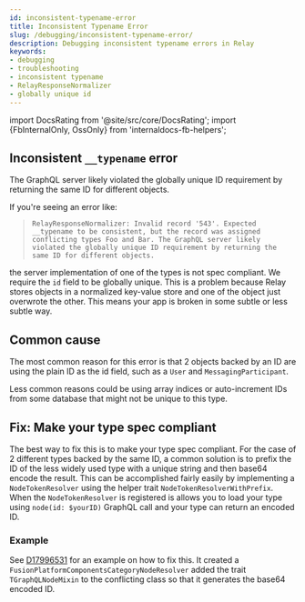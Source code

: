 ```yaml
---
id: inconsistent-typename-error
title: Inconsistent Typename Error
slug: /debugging/inconsistent-typename-error/
description: Debugging inconsistent typename errors in Relay
keywords:
- debugging
- troubleshooting
- inconsistent typename
- RelayResponseNormalizer
- globally unique id
---
```


import DocsRating from '@site/src/core/DocsRating';
import {FbInternalOnly, OssOnly} from 'internaldocs-fb-helpers';

## Inconsistent `__typename` error

The GraphQL server likely violated the globally unique ID requirement by returning the same ID for different objects.

If you're seeing an error like:

> `RelayResponseNormalizer: Invalid record '543'. Expected __typename to be consistent, but the record was assigned conflicting types Foo and Bar. The GraphQL server likely violated the globally unique ID requirement by returning the same ID for different objects.`

the server implementation of one of the types is not spec compliant. We require the `id` field to be globally unique. This is a problem because Relay stores objects in a normalized key-value store and one of the object just overwrote the other. This means your app is broken in some subtle or less subtle way.

## Common cause

The most common reason for this error is that 2 objects backed by an ID are using the plain ID as the id field, such as a `User` and `MessagingParticipant`.

Less common reasons could be using array indices or auto-increment IDs from some database that might not be unique to this type.

## Fix: Make your type spec compliant

The best way to fix this is to make your type spec compliant. For the case of 2 different types backed by the same ID, a common solution is to prefix the ID of the less widely used type with a unique string and then base64 encode the result. This can be accomplished fairly easily by implementing a `NodeTokenResolver` using the helper trait `NodeTokenResolverWithPrefix`.  When the `NodeTokenResolver` is registered is allows you to load your type using `node(id: $yourID)` GraphQL call and your type can return an encoded ID.

<FbInternalOnly>

### Example

See [D17996531](https://www.internalfb.com/diff/D17996531) for an example on how to fix this. It created a `FusionPlatformComponentsCategoryNodeResolver` added the trait `TGraphQLNodeMixin` to the conflicting class so that it generates the base64 encoded ID.

</FbInternalOnly>

<DocsRating />
